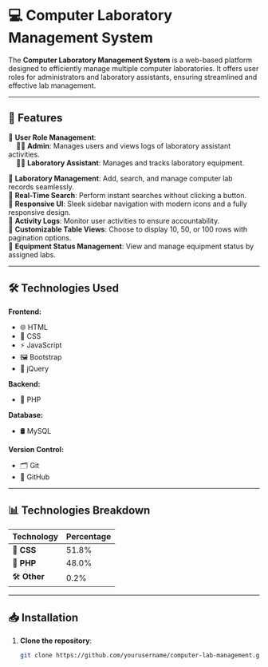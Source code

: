 # 💻 Computer Laboratory Management System  

The **Computer Laboratory Management System** is a web-based platform designed to efficiently manage multiple computer laboratories. It offers user roles for administrators and laboratory assistants, ensuring streamlined and effective lab management.

---

## 🚀 Features  

🔹 **User Role Management**:  
&nbsp;&nbsp;&nbsp;&nbsp;👨‍💼 **Admin**: Manages users and views logs of laboratory assistant activities.  
&nbsp;&nbsp;&nbsp;&nbsp;🧑‍🔧 **Laboratory Assistant**: Manages and tracks laboratory equipment.  

🔹 **Laboratory Management**: Add, search, and manage computer lab records seamlessly.  
🔹 **Real-Time Search**: Perform instant searches without clicking a button.  
🔹 **Responsive UI**: Sleek sidebar navigation with modern icons and a fully responsive design.  
🔹 **Activity Logs**: Monitor user activities to ensure accountability.  
🔹 **Customizable Table Views**: Choose to display 10, 50, or 100 rows with pagination options.  
🔹 **Equipment Status Management**: View and manage equipment status by assigned labs.  

---

## 🛠️ Technologies Used  

**Frontend:**  
- 🌐 HTML  
- 🎨 CSS  
- ⚡ JavaScript  
- 🖼️ Bootstrap  
- 🔄 jQuery  

**Backend:**  
- 🐘 PHP  

**Database:**  
- 🛢️ MySQL  

**Version Control:**  
- 🗂️ Git  
- 🌟 GitHub  

---

## 📊 Technologies Breakdown  

| Technology | Percentage |  
|------------|-------------|  
| 🎨 **CSS**  | 51.8%       |  
| 🐘 **PHP**  | 48.0%       |  
| 🛠️ **Other**| 0.2%        |  

---

## 📥 Installation  

1. **Clone the repository**:  
   ```bash  
   git clone https://github.com/yourusername/computer-lab-management.git  
